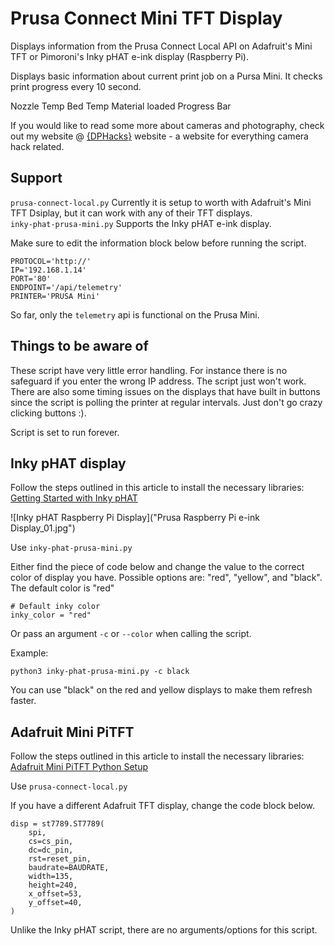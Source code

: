 # Prusa Connect Mini TFT Display

Displays information from the Prusa Connect Local API on Adafruit's Mini TFT or Pimoroni's Inky pHAT e-ink display (Raspberry Pi).

Displays basic information about current print job on a Pursa Mini. It checks print progress every 10 second.

Nozzle Temp
Bed Temp
Material loaded
Progress Bar

If you would like to read some more about cameras and photography, check out my website @ [{DPHacks}](https://dphacks.com/how-to-canon-camera-control-api-ccapi/) website - a website for everything camera hack related.

## Support

```prusa-connect-local.py``` Currently it is setup to worth with Adafruit's Mini TFT Dsiplay, but it can work with any of their TFT displays.  
```inky-phat-prusa-mini.py``` Supports the Inky pHAT e-ink display.

Make sure to edit the information block below before running the script.

```
PROTOCOL='http://'
IP='192.168.1.14'
PORT='80'
ENDPOINT='/api/telemetry'
PRINTER='PRUSA Mini'
```

So far, only the ```telemetry``` api is functional on the Prusa Mini.

## Things to be aware of

These script have very little error handling. For instance there is no safeguard if you enter the wrong IP address. The script just won't work. There are also some timing issues on the displays that have built in buttons since the script is polling the printer at regular intervals. Just don't go crazy clicking buttons :).

Script is set to run forever.

## Inky pHAT display

Follow the steps outlined in this article to install the necessary libraries: [Getting Started with Inky pHAT](https://shop.pimoroni.com/products/inky-phat?variant=12549254217811)

![Inky pHAT Raspberry Pi Display]("Prusa Raspberry Pi e-ink Display_01.jpg")

Use ```inky-phat-prusa-mini.py```

Either find the piece of code below and change the value to the correct color of display you have. Possible options are: "red", "yellow", and "black". The default color is "red"

```
# Default inky color
inky_color = "red"
```

Or pass an argument ```-c``` or ```--color``` when calling the script.

Example:

```python3 inky-phat-prusa-mini.py -c black```

You can use "black" on the red and yellow displays to make them refresh faster.


## Adafruit Mini PiTFT

Follow the steps outlined in this article to install the necessary libraries: [Adafruit Mini PiTFT Python Setup](https://learn.adafruit.com/adafruit-mini-pitft-135x240-color-tft-add-on-for-raspberry-pi/python-setup)

Use ```prusa-connect-local.py```

If you have a different Adafruit TFT display, change the code block below.

```
disp = st7789.ST7789(
    spi,
    cs=cs_pin,
    dc=dc_pin,
    rst=reset_pin,
    baudrate=BAUDRATE,
    width=135,
    height=240,
    x_offset=53,
    y_offset=40,
)
```

Unlike the Inky pHAT script, there are no arguments/options for this script.
